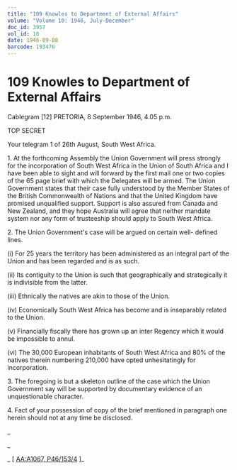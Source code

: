```yaml
---
title: "109 Knowles to Department of External Affairs"
volume: "Volume 10: 1946, July-December"
doc_id: 3957
vol_id: 10
date: 1946-09-08
barcode: 193476
---
```


# 109 Knowles to Department of External Affairs

Cablegram [12] PRETORIA, 8 September 1946, 4.05 p.m.

TOP SECRET

Your telegram 1 of 26th August, South West Africa.

1\. At the forthcoming Assembly the Union Government will press strongly for the incorporation of South West Africa in the Union of South Africa and I have been able to sight and will forward by the first mail one or two copies of the 65 page brief with which the Delegates will be armed. The Union Government states that their case fully understood by the Member States of the British Commonwealth of Nations and that the United Kingdom have promised unqualified support. Support is also assured from Canada and New Zealand, and they hope Australia will agree that neither mandate system nor any form of trusteeship should apply to South West Africa.

2\. The Union Government's case will be argued on certain well- defined lines.

(i) For 25 years the territory has been administered as an integral part of the Union and has been regarded and is as such.

(ii) Its contiguity to the Union is such that geographically and strategically it is indivisible from the latter.

(iii) Ethnically the natives are akin to those of the Union.

(iv) Economically South West Africa has become and is inseparably related to the Union.

(v) Financially fiscally there has grown up an inter Regency which it would be impossible to annul.

(vi) The 30,000 European inhabitants of South West Africa and 80% of the natives therein numbering 210,000 have opted unhesitatingly for incorporation.

3\. The foregoing is but a skeleton outline of the case which the Union Government say will be supported by documentary evidence of an unquestionable character.

4\. Fact of your possession of copy of the brief mentioned in paragraph one herein should not at any time be disclosed.

_

_

_ [ [AA:A1067, P46/153/4](http://www.naa.gov.au/cgi-bin/Search?O=I&Number=193476) ]_
